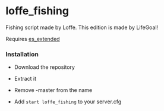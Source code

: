 # loffe_fishing
Fishing script made by Loffe. This edition is made by LifeGoal!

Requires [es_extended](https://github.com/ESX-Org/es_extended)

### Installation
 - Download the repository
 
 - Extract it
 
 - Remove -master from the name
 
 - Add ```start loffe_fishing``` to your server.cfg

